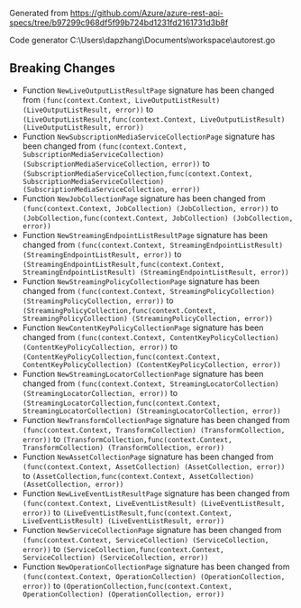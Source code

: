 
Generated from https://github.com/Azure/azure-rest-api-specs/tree/b97299c968df5f99b724bd1231fd2161731d3b8f

Code generator C:\Users\dapzhang\Documents\workspace\autorest.go

## Breaking Changes

- Function `NewLiveOutputListResultPage` signature has been changed from `(func(context.Context, LiveOutputListResult) (LiveOutputListResult, error))` to `(LiveOutputListResult,func(context.Context, LiveOutputListResult) (LiveOutputListResult, error))`
- Function `NewSubscriptionMediaServiceCollectionPage` signature has been changed from `(func(context.Context, SubscriptionMediaServiceCollection) (SubscriptionMediaServiceCollection, error))` to `(SubscriptionMediaServiceCollection,func(context.Context, SubscriptionMediaServiceCollection) (SubscriptionMediaServiceCollection, error))`
- Function `NewJobCollectionPage` signature has been changed from `(func(context.Context, JobCollection) (JobCollection, error))` to `(JobCollection,func(context.Context, JobCollection) (JobCollection, error))`
- Function `NewStreamingEndpointListResultPage` signature has been changed from `(func(context.Context, StreamingEndpointListResult) (StreamingEndpointListResult, error))` to `(StreamingEndpointListResult,func(context.Context, StreamingEndpointListResult) (StreamingEndpointListResult, error))`
- Function `NewStreamingPolicyCollectionPage` signature has been changed from `(func(context.Context, StreamingPolicyCollection) (StreamingPolicyCollection, error))` to `(StreamingPolicyCollection,func(context.Context, StreamingPolicyCollection) (StreamingPolicyCollection, error))`
- Function `NewContentKeyPolicyCollectionPage` signature has been changed from `(func(context.Context, ContentKeyPolicyCollection) (ContentKeyPolicyCollection, error))` to `(ContentKeyPolicyCollection,func(context.Context, ContentKeyPolicyCollection) (ContentKeyPolicyCollection, error))`
- Function `NewStreamingLocatorCollectionPage` signature has been changed from `(func(context.Context, StreamingLocatorCollection) (StreamingLocatorCollection, error))` to `(StreamingLocatorCollection,func(context.Context, StreamingLocatorCollection) (StreamingLocatorCollection, error))`
- Function `NewTransformCollectionPage` signature has been changed from `(func(context.Context, TransformCollection) (TransformCollection, error))` to `(TransformCollection,func(context.Context, TransformCollection) (TransformCollection, error))`
- Function `NewAssetCollectionPage` signature has been changed from `(func(context.Context, AssetCollection) (AssetCollection, error))` to `(AssetCollection,func(context.Context, AssetCollection) (AssetCollection, error))`
- Function `NewLiveEventListResultPage` signature has been changed from `(func(context.Context, LiveEventListResult) (LiveEventListResult, error))` to `(LiveEventListResult,func(context.Context, LiveEventListResult) (LiveEventListResult, error))`
- Function `NewServiceCollectionPage` signature has been changed from `(func(context.Context, ServiceCollection) (ServiceCollection, error))` to `(ServiceCollection,func(context.Context, ServiceCollection) (ServiceCollection, error))`
- Function `NewOperationCollectionPage` signature has been changed from `(func(context.Context, OperationCollection) (OperationCollection, error))` to `(OperationCollection,func(context.Context, OperationCollection) (OperationCollection, error))`

